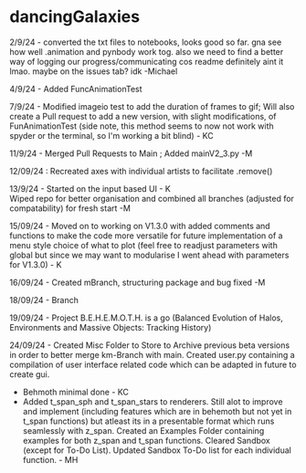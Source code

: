 # dancingGalaxies
2/9/24 - converted the txt files to notebooks, looks good so far. gna see how well .animation and pynbody work tog. also we need to find a better way of logging our progress/communicating cos readme definitely aint it lmao. maybe on the issues tab? idk 
-Michael

4/9/24 - Added FuncAnimationTest

7/9/24 - Modified imageio test to add the duration of frames to gif; Will also create a Pull request to add a new version, with slight modifications, of FunAnimationTest (side note, this method seems to now not work with spyder or the terminal, so I'm working a bit blind) - KC

11/9/24 - Merged Pull Requests to Main ; Added mainV2_3.py -M

12/09/24 : Recreated axes with individual artists to facilitate .remove() 

13/9/24 - Started on the input based UI - K <br>
          Wiped repo for better organisation and combined all branches (adjusted for compatability) for fresh start -M

15/09/24 - Moved on to working on V1.3.0 with added comments and functions to make the code more versatile for future implementation of a menu style choice of what to plot (feel free to readjust parameters with global but since we may want to modularise I went ahead with parameters for V1.3.0) - K

16/09/24 - Created mBranch, structuring package and bug fixed -M

18/09/24 - Branch

19/09/24 - Project B.E.H.E.M.O.T.H. is a go (Balanced Evolution of Halos, Environments and Massive Objects: Tracking History) 

24/09/24 - Created Misc Folder to Store to Archive previous beta versions in order to better merge km-Branch with main. Created user.py containing a compilation of user interface related code which can be adapted in future to create gui.
- Behmoth minimal done - KC
- Added t_span_sph and t_span_stars to renderers. Still alot to improve and implement (including features which are in behemoth but not yet in t_span functions) but atleast its in a presentable format which runs seamlessly with z_span. Created an Examples Folder containing examples for both z_span and t_span functions. Cleared Sandbox (except for To-Do List). Updated Sandbox To-Do list for each individual function. - MH

